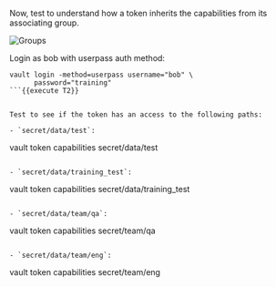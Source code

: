 Now, test to understand how a token inherits the capabilities from its associating group.

<img src="https://s3-us-west-1.amazonaws.com/education-yh/7-entity-3.png" alt="Groups"/>

Login as bob with userpass auth method:

```
vault login -method=userpass username="bob" \
      password="training"
```{{execute T2}}


Test to see if the token has an access to the following paths:

- `secret/data/test`:  
  ```
  vault token capabilities secret/data/test
  ```{{execute T2}}

- `secret/data/training_test`:  
  ```
  vault token capabilities secret/data/training_test
  ```{{execute T2}}

- `secret/data/team/qa`:  
  ```
  vault token capabilities secret/team/qa
  ```{{execute T2}}

- `secret/data/team/eng`:  
  ```
  vault token capabilities secret/team/eng
  ```{{execute T2}}
